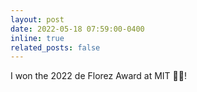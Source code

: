 ```yaml
---
layout: post
date: 2022-05-18 07:59:00-0400
inline: true
related_posts: false
---
```


I won the 2022 de Florez Award at MIT :tada::tada:!
